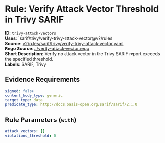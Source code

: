 # Rule: Verify Attack Vector Threshold in Trivy SARIF

**ID**: `trivy-attack-vectors`  
**Uses**: `sarif/trivy/verify-trivy-attack-vector@v2/rules  
**Source**: [v2/rules/sarif/trivy/verify-trivy-attack-vector.yaml](https://github.com/scribe-public/sample-policies/v2/rules/sarif/trivy/verify-trivy-attack-vector.yaml)  
**Rego Source**: [../verify-attack-vector.rego](https://github.com/scribe-public/sample-policies/v2/rules/sarif/trivy/../verify-attack-vector.rego)  
**Short Description**: Verify no attack vector in the Trivy SARIF report exceeds the specified threshold.  
**Labels**: SARIF, Trivy

## Evidence Requirements

```yaml
signed: false
content_body_type: generic
target_type: data
predicate_type: http://docs.oasis-open.org/sarif/sarif/2.1.0
```
## Rule Parameters (`with`)

```yaml
attack_vectors: []
violations_threshold: 0
```
